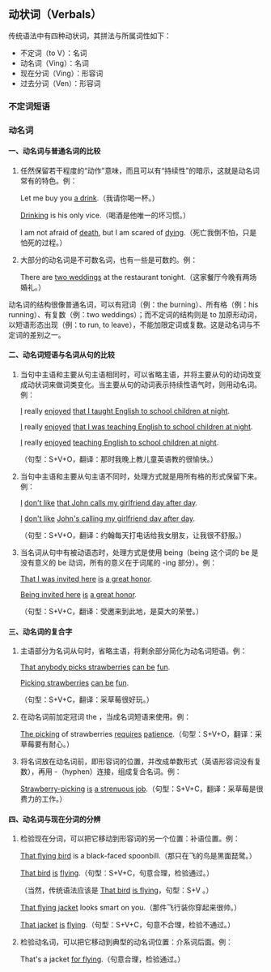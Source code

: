 ## 动状词（Verbals）

传统语法中有四种动状词，其拼法与所属词性如下：

- 不定词（to V）：名词
- 动名词（Ving）：名词
- 现在分词（Ving）：形容词
- 过去分词（Ven）：形容词

### 不定词短语



### 动名词

#### 一、动名词与普通名词的比较

1. 任然保留若干程度的“动作”意味，而且可以有“持续性”的暗示，这就是动名词常有的特色。例：

   Let me buy you <u>a drink</u>.（我请你喝一杯。）

   <u>Drinking</u> is his only vice.（喝酒是他唯一的坏习惯。）

   I am not afraid of <u>death</u>, but I am scared of <u>dying</u>.（死亡我倒不怕，只是怕死的过程。）

2. 大部分的动名词是不可数名词，也有一些是可数的。例：

   There are <u>two weddings</u> at the restaurant tonight.（这家餐厅今晚有两场婚礼。）

动名词的结构很像普通名词，可以有冠词（例：the burning）、所有格（例：his running）、有复数（例：two weddings）；而不定词的结构则是 to 加原形动词，以短语形态出现（例：to run, to leave），不能加限定词或复数。这是动名词与不定词的差别之一。

#### 二、动名词短语与名词从句的比较

1. 当句中主语和主要从句主语相同时，可以省略主语，并将主要从句的动词改变成动状词来做词类变化。当主要从句的动词表示持续性语气时，则用动名词。例：

   <u>I</u> really <u>enjoyed</u> <u>that I taught English to school children at night</u>.

   <u>I</u> really <u>enjoyed</u> <u>that I was teaching English to school children at night</u>.

   <u>I</u> really <u>enjoyed</u> <u>teaching English to school children at night</u>.

   （句型：S+V+O，翻译：那时我晚上教儿童英语教的很愉快。）

2. 当句中主语和主要从句主语不同时，处理方式就是用所有格的形式保留下来。例：

   <u>I</u> <u>don't like</u> <u>that John calls my girlfriend day after day</u>.

   <u>I</u> <u>don't like</u> <u>John's calling my girlfriend day after day</u>.

   （句型：S+V+O，翻译：约翰每天打电话给我女朋友，让我很不舒服。）

3. 当名词从句中有被动语态时，处理方式是使用 being（being 这个词的 be 是没有意义的 be 动词，所有的意义在于词尾的 -ing 部分）。例：

   <u>That I was invited here</u> <u>is</u> <u>a great honor</u>.

   <u>Being invited here</u> <u>is</u> <u>a great honor</u>.

   （句型：S+V+C，翻译：受邀来到此地，是莫大的荣誉。）

#### 三、动名词的复合字

1. 主语部分为名词从句时，省略主语，将剩余部分简化为动名词短语。例：

   <u>That anybody picks strawberries</u> <u>can be</u> <u>fun</u>.

   <u>Picking strawberries</u> <u>can be</u> <u>fun</u>.

   （句型：S+V+C，翻译：采草莓很好玩。）

2. 在动名词前加定冠词 the ，当成名词短语来使用。例：

   <u>The picking</u> of strawberries <u>requires</u> <u>patience</u>.（句型：S+V+O，翻译：采草莓要有耐心。）

3. 将名词放在动名词前，即形容词的位置，并改成单数形式（英语形容词没有复数），再用 -（hyphen）连接，组成复合名词。例：

   <u>Strawberry-picking</u> <u>is</u> <u>a strenuous job</u>.（句型：S+V+C，翻译：采草莓是很费力的工作。）

#### 四、动名词与现在分词的分辨

1. 检验现在分词，可以把它移动到形容词的另一个位置：补语位置。例：

   <u>That flying bird</u> is a black-faced spoonbill.（那只在飞的鸟是黑面琵鹭。）

   <u>That bird</u> <u>is</u> <u>flying</u>.（句型：S+V+C，句意合理，检验通过。）

   （当然，传统语法应该是 <u>That bird</u> <u>is flying</u>，句型：S+V 。）

   <u>That flying jacket</u> looks smart on you.（那件飞行装你穿起来很帅。）

   <u>That jacket</u> <u>is</u> <u>flying</u>.（句型：S+V+C，句意不合理，检验不通过。）

2. 检验动名词，可以把它移动到典型的动名词位置：介系词后面。例：

   That's a jacket <u>for flying</u>.（句意合理，检验通过。）